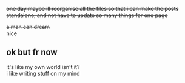 ~~one day maybe ill reorganise all the files so that i can make the posts standalone, and not have to update so many things for one page~~


~~a man can dream~~  
nice  
  
## ok but fr now
it's like my own world isn't it?  
i like writing stuff on my mind
